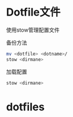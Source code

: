 # Dotfile文件

使用stow管理配置文件

备份方法
```bash
mv <dotfile> <dotname>/
stow <dirmane>
```

加载配置
```bash
stow <dirmane>
```
# dotfiles
